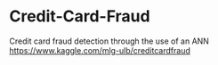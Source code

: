 # Credit-Card-Fraud
Credit card fraud detection through the use of an ANN
https://www.kaggle.com/mlg-ulb/creditcardfraud
